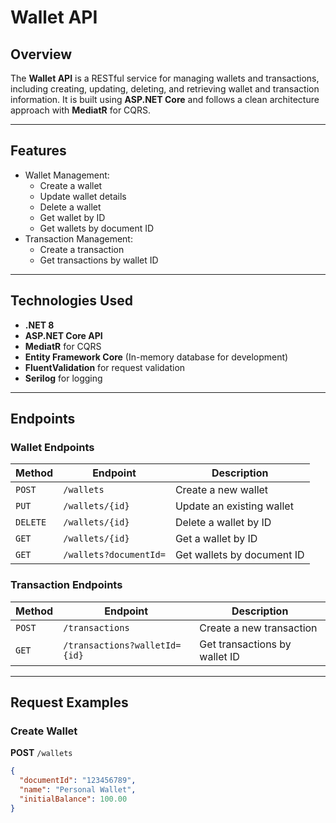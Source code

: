 # Wallet API

## Overview
The **Wallet API** is a RESTful service for managing wallets and transactions, including creating, updating, deleting, and retrieving wallet and transaction information. It is built using **ASP.NET Core** and follows a clean architecture approach with **MediatR** for CQRS.

---

## Features
- Wallet Management:
    - Create a wallet
    - Update wallet details
    - Delete a wallet
    - Get wallet by ID
    - Get wallets by document ID
- Transaction Management:
    - Create a transaction
    - Get transactions by wallet ID

---

## Technologies Used
- **.NET 8**
- **ASP.NET Core  API**
- **MediatR** for CQRS
- **Entity Framework Core** (In-memory database for development)
- **FluentValidation** for request validation
- **Serilog** for logging

---

## Endpoints

### Wallet Endpoints

| Method   | Endpoint               | Description                     |
|----------|------------------------|---------------------------------|
| `POST`   | `/wallets`             | Create a new wallet             |
| `PUT`    | `/wallets/{id}`        | Update an existing wallet       |
| `DELETE` | `/wallets/{id}`        | Delete a wallet by ID           |
| `GET`    | `/wallets/{id}`        | Get a wallet by ID              |
| `GET`    | `/wallets?documentId=` | Get wallets by document ID      |

### Transaction Endpoints

| Method   | Endpoint               | Description                              |
|----------|------------------------|------------------------------------------|
| `POST`   | `/transactions`        | Create a new transaction                 |
| `GET`    | `/transactions?walletId={id}` | Get transactions by wallet ID          |

---

## Request Examples

### Create Wallet
**POST** `/wallets`

```json
{
  "documentId": "123456789",
  "name": "Personal Wallet",
  "initialBalance": 100.00
}